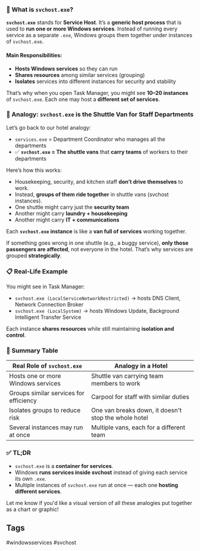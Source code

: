 ### 🧠 What is `svchost.exe`?

**`svchost.exe`** stands for **Service Host**. It’s a **generic host process** that is used to **run one or more Windows services**. Instead of running every service as a separate `.exe`, Windows groups them together under instances of `svchost.exe`.
#### Main Responsibilities:

- **Hosts Windows services** so they can run
- **Shares resources** among similar services (grouping)
- **Isolates** services into different instances for security and stability
    
That’s why when you open Task Manager, you might see **10–20 instances** of `svchost.exe`. Each one may host a **different set of services**.

### 🏨 Analogy: `svchost.exe` is the Shuttle Van for Staff Departments

Let’s go back to our hotel analogy:

- `services.exe` = Department Coordinator who manages all the departments
- ✅ **`svchost.exe` = The shuttle vans** that **carry teams** of workers to their departments
    
Here’s how this works:
- Housekeeping, security, and kitchen staff **don’t drive themselves** to work.
- Instead, **groups of them ride together** in shuttle vans (svchost instances).
- One shuttle might carry just the **security team**
- Another might carry **laundry + housekeeping**
- Another might carry **IT + communications**
    

Each **`svchost.exe` instance** is like a **van full of services** working together.

If something goes wrong in one shuttle (e.g., a buggy service), **only those passengers are affected**, not everyone in the hotel. That’s why services are grouped **strategically**.

### 📋 Real-Life Example

You might see in Task Manager:

- `svchost.exe (LocalServiceNetworkRestricted)` → hosts DNS Client, Network Connection Broker
- `svchost.exe (LocalSystem)` → hosts Windows Update, Background Intelligent Transfer Service
    
Each instance **shares resources** while still maintaining **isolation and control**.

### 🧩 Summary Table

|Real Role of `svchost.exe`|Analogy in a Hotel|
|---|---|
|Hosts one or more Windows services|Shuttle van carrying team members to work|
|Groups similar services for efficiency|Carpool for staff with similar duties|
|Isolates groups to reduce risk|One van breaks down, it doesn't stop the whole hotel|
|Several instances may run at once|Multiple vans, each for a different team|

### ✅ TL;DR

- `svchost.exe` is a **container for services**.
- Windows **runs services inside svchost** instead of giving each service its own `.exe`.
- Multiple instances of `svchost.exe` run at once — each one **hosting different services**.
    
Let me know if you'd like a visual version of all these analogies put together as a chart or graphic!

## Tags
#windowsservices #svchost
